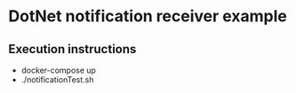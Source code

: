 # DotNet notification receiver example

## Execution instructions

* docker-compose up
* ./notificationTest.sh
